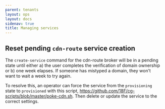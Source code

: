 ```yaml
---
parent: tenants
layout: ops
layout: docs
sidenav: true
title: Managing services
---
```


## Reset pending `cdn-route` service creation

The `create-service` command for the cdn-route broker will be in a pending state until either a) the user completes the verification of domain ownership or b) one week elapses. If someone has mistyped a domain, they won't want to wait a week to try again.

To resolve this, an operator can force the service from the `provisioning` state to `provisioned` with this script, https://github.com/18F/cg-scripts/blob/master/poke-cdn.sh. Then delete or update the service to the correct settings.
